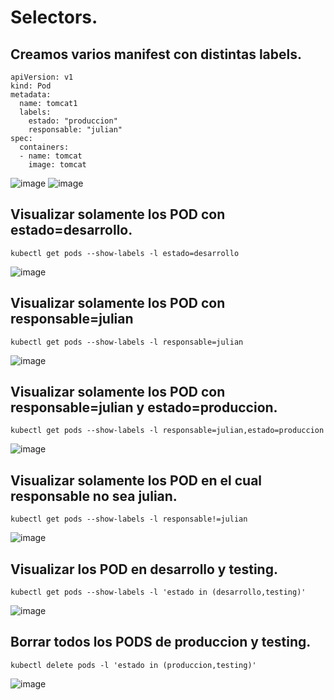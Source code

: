 # Selectors.
## Creamos varios manifest con distintas labels.
```
apiVersion: v1
kind: Pod
metadata:
  name: tomcat1
  labels:
    estado: "produccion"
    responsable: "julian"
spec:
  containers:
  - name: tomcat
    image: tomcat
```
![image](https://github.com/user-attachments/assets/5490cd84-4bc3-4288-ac05-f77fa2bcfd7e)
![image](https://github.com/user-attachments/assets/346efb6d-650b-4d03-bf95-3d2e63e85608)

## Visualizar solamente los POD con estado=desarrollo.
```
kubectl get pods --show-labels -l estado=desarrollo
```
![image](https://github.com/user-attachments/assets/4e501abf-77b1-40c8-bd90-b7cf4020d40c)

## Visualizar solamente los POD con responsable=julian
```
kubectl get pods --show-labels -l responsable=julian
```
![image](https://github.com/user-attachments/assets/a9b387b8-c258-4c79-8823-acc6a21823c2)

## Visualizar solamente los POD con responsable=julian y estado=produccion.
```
kubectl get pods --show-labels -l responsable=julian,estado=produccion
```
![image](https://github.com/user-attachments/assets/72261b83-e317-46fd-b4cf-a94019f7ded5)

## Visualizar solamente los POD en el cual responsable no sea julian.
```
kubectl get pods --show-labels -l responsable!=julian
```
![image](https://github.com/user-attachments/assets/94a661bf-c178-47f3-a031-0fcbe692fdd6)

## Visualizar los POD en desarrollo y testing.
```
kubectl get pods --show-labels -l 'estado in (desarrollo,testing)'
```
![image](https://github.com/user-attachments/assets/f914e900-b969-4ae4-8a60-7c5b920e265d)

## Borrar todos los PODS de produccion y testing.
```
kubectl delete pods -l 'estado in (produccion,testing)'
```
![image](https://github.com/user-attachments/assets/476c1db9-df75-4b86-bcf7-759c0b1c860c)
